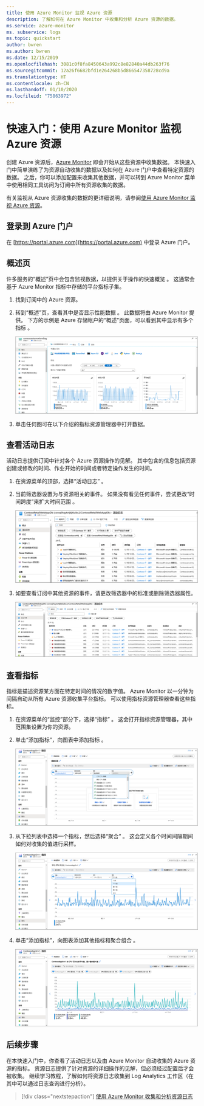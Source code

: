 ```yaml
---
title: 使用 Azure Monitor 监视 Azure 资源
description: 了解如何在 Azure Monitor 中收集和分析 Azure 资源的数据。
ms.service: azure-monitor
ms. subservice: logs
ms.topic: quickstart
author: bwren
ms.author: bwren
ms.date: 12/15/2019
ms.openlocfilehash: 3081c0f8fa8450643a992c8e82840a44db263f76
ms.sourcegitcommit: 12a26f6682bfd1e264268b5d866547358728cd9a
ms.translationtype: HT
ms.contentlocale: zh-CN
ms.lasthandoff: 01/10/2020
ms.locfileid: "75863972"
---
```

# <a name="quickstart-monitor-an-azure-resource-with-azure-monitor"></a>快速入门：使用 Azure Monitor 监视 Azure 资源
创建 Azure 资源后，[Azure Monitor](../overview.md) 即会开始从这些资源中收集数据。 本快速入门中简单演练了为资源自动收集的数据以及如何在 Azure 门户中查看特定资源的数据。 之后，你可以添加配置来收集其他数据，并可以转到 Azure Monitor 菜单中使用相同工具访问为订阅中所有资源收集的数据。

有关监视从 Azure 资源收集的数据的更详细说明，请参阅[使用 Azure Monitor 监视 Azure 资源](../insights/monitor-azure-resource.md)。


## <a name="sign-in-to-azure-portal"></a>登录到 Azure 门户

在 [https://portal.azure.com](https://portal.azure.com) 中登录 Azure 门户。 


## <a name="overview-page"></a>概述页
许多服务的“概述”页中会包含监视数据，以提供关于操作的快速概览  。 这通常会基于 Azure Monitor 指标中存储的平台指标子集。

1. 找到订阅中的 Azure 资源。
2. 转到“概述”页，查看其中是否显示性能数据  。 此数据将由 Azure Monitor 提供。 下方的示例是 Azure 存储帐户的“概述”页面，可以看到其中显示有多个指标  。

    ![概述页](media/quick-monitor-azure-resource/overview.png)

3. 单击任何图可在以下介绍的指标资源管理器中打开数据。

## <a name="view-the-activity-log"></a>查看活动日志
活动日志提供订阅中针对各个 Azure 资源操作的见解。 其中包含的信息包括资源创建或修改的时间、作业开始的时间或者特定操作发生的时间。

1. 在资源菜单的顶部，选择“活动日志”  。
2. 当前筛选器设置为与资源相关的事件。 如果没有看见任何事件，尝试更改“时间跨度”来扩大时间范围  。

    ![活动日志](media/quick-monitor-azure-resource/activity-log-resource.png)

4. 如要查看订阅中其他资源的事件，请更改筛选器中的标准或删除筛选器属性。

    ![活动日志](media/quick-monitor-azure-resource/activity-log-all.png)



## <a name="view-metrics"></a>查看指标
指标是描述资源某方面在特定时间的情况的数字值。 Azure Monitor 以一分钟为间隔自动从所有 Azure 资源收集平台指标。 可以使用指标资源管理器查看这些指标。

1. 在资源菜单的“监控”部分下，选择“指标”   。 这会打开指标资源管理器，其中范围集设置为你的资源。
2. 单击“添加指标”，向图表中添加指标  。
   
   ![指标资源管理器](media/quick-monitor-azure-resource/metrics-explorer-01.png)
   
4. 从下拉列表中选择一个指标，然后选择“聚合”   。 这会定义各个时间间隔期间如何对收集的值进行采样。

    ![指标资源管理器](media/quick-monitor-azure-resource/metrics-explorer-02.png)

5. 单击“添加指标”，向图表添加其他指标和聚合组合  。

    ![指标资源管理器](media/quick-monitor-azure-resource/metrics-explorer-03.png)



## <a name="next-steps"></a>后续步骤
在本快速入门中，你查看了活动日志以及由 Azure Monitor 自动收集的 Azure 资源的指标。 资源日志提供了针对资源的详细操作的见解，但必须经过配置后才会被收集。 继续学习教程，了解如何将资源日志收集到 Log Analytics 工作区（在其中可以通过日志查询进行分析）。

> [!div class="nextstepaction"]
> [使用 Azure Monitor 收集和分析资源日志](tutorial-resource-logs.md)
